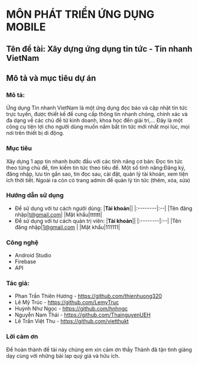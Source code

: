# MÔN PHÁT TRIỂN ỨNG DỤNG MOBILE
## Tên đề tài: Xây dựng ứng dụng tin tức - Tin nhanh VietNam
## Mô tả và mục tiêu dự án
### Mô tả: 
Ứng dụng Tin nhanh VietNam là một ứng dụng đọc báo và cập nhật tin tức trực tuyến, được thiết kế để cung cấp thông tin nhanh chóng, chính xác và đa dạng về các chủ đề từ kinh doanh, khoa học đến giải trí,...  Đây là một công cụ tiện lợi cho người dùng muốn nắm bắt tin tức mới nhất mọi lúc, mọi nơi trên thiết bị di động.
### Mục tiêu
Xây dựng 1 app tin nhanh bước đầu với các tính năng cơ bản: Đọc tin tức theo từng chủ đề, tìm kiếm tin tức theo tiêu đề. Một số tính năng:Đăng ký, đăng nhập, lưu tin gắn sao, tin đọc sau, cài đặt, quản lý tài khoản, xem tiện ích thời tiết. Ngoài ra còn có trang admin để quản lý tin tức (thêm, xóa, sửa)
### Hướng dẫn sử dụng
- Để sử dụng với tư cách người dùng:
  |**Tài khoản**||
  |:--------|:--|
  |Tên đăng nhập|t@gmail.com|
  |Mật khẩu|tttttt|
- Để sử dụng với tư cách quản trị viên:
  |**Tài khoản**||
  |:--------|:--|
  |Tên đăng nhập|1@gmail.com |
  |Mật khẩu|111111|
### Công nghệ
- Android Studio
- Firebase
- API
### Tác giả:
- Phan Trần Thiên Hương - https://github.com/thienhuong320
- Lê Mỹ Trúc - https://github.com/LemyTruc
- Huỳnh Như Ngọc - https://github.com/hnhngc
- Nguyễn Nam Thái - https://github.com/ThainguyenUEH
- Lê Trần Việt Thu - https://github.com/vietthukt
### Lời cảm ơn
Để hoàn thành đề tài này chúng em xin cảm ơn thầy Thành đã tận tình giảng dạy cùng với những bài lap quý giá và hữu ích. 
